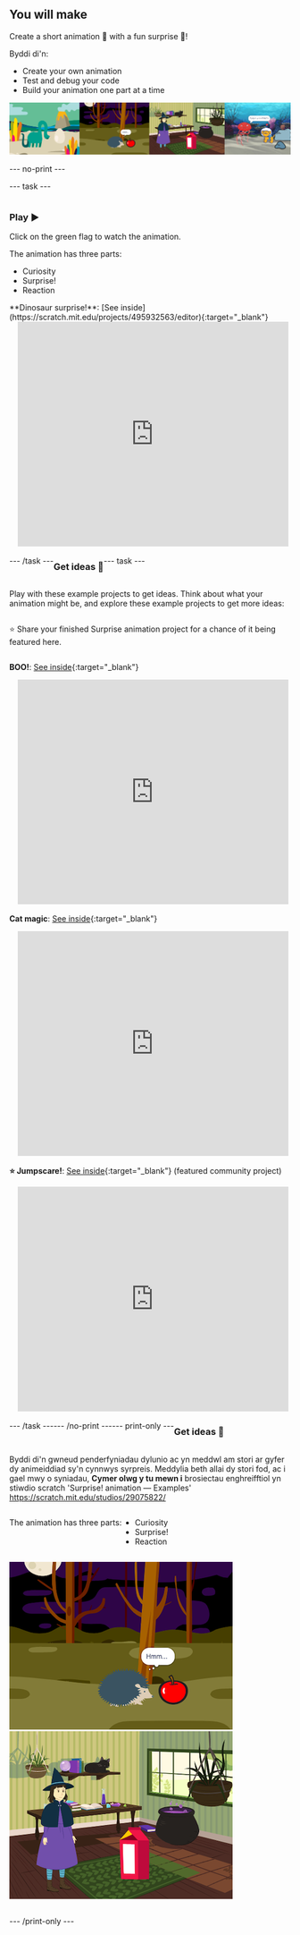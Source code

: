 ## You will make

Create a short animation 🎥 with a fun surprise 🎉!

Byddi di'n:

+ Create your own animation
+ Test and debug your code
+ Build your animation one part at a time

![Examples of projects.](images/surprise-example.png)

--- no-print ---

--- task ---

<div style="display: flex; flex-wrap: wrap">
<div style="flex-basis: 200px; flex-grow: 1">  

### Play ▶️ 

Click on the green flag to watch the animation.

The animation has three parts:
+ Curiosity
+ Surprise!
+ Reaction

</div>
<div>
**Dinosaur surprise!**: [See inside](https://scratch.mit.edu/projects/495932563/editor){:target="_blank"}
<div class="scratch-preview" style="margin-left: 15px;">
  <iframe allowtransparency="true" width="485" height="402" src="https://scratch.mit.edu/projects/embed/495932563/?autostart=false" frameborder="0"></iframe>
</div>

</div>

--- /task ---

### Get ideas 💭

--- task ---

Play with these example projects to get ideas. Think about what your animation might be, and explore these example projects to get more ideas:

⭐ Share your finished Surprise animation project for a chance of it being featured here.

**BOO!**: [See inside](https://scratch.mit.edu/projects/498655116/editor){:target="_blank"}
<div class="scratch-preview" style="margin-left: 15px;">
  <iframe allowtransparency="true" width="485" height="402" src="https://scratch.mit.edu/projects/embed/498655116/?autostart=false" frameborder="0"></iframe>
</div>

**Cat magic**: [See inside](https://scratch.mit.edu/projects/498615133/editor){:target="_blank"}
<div class="scratch-preview" style="margin-left: 15px;">
  <iframe allowtransparency="true" width="485" height="402" src="https://scratch.mit.edu/projects/embed/498615133/?autostart=false" frameborder="0"></iframe>
</div>

**⭐ Jumpscare!**: [See inside](https://scratch.mit.edu/projects/720220722/editor){:target="_blank"} (featured community project)
<div class="scratch-preview" style="margin-left: 15px;">
  <iframe allowtransparency="true" width="485" height="402" src="https://scratch.mit.edu/projects/embed/720220722/?autostart=false" frameborder="0"></iframe>
</div>

--- /task ---

--- /no-print ---

--- print-only ---

### Get ideas 💭

Byddi di'n gwneud penderfyniadau dylunio ac yn meddwl am stori ar gyfer dy animeiddiad sy'n cynnwys syrpreis. Meddylia beth allai dy stori fod, ac i gael mwy o syniadau, **Cymer olwg y tu mewn i** brosiectau enghreifftiol yn stiwdio scratch 'Surprise! animation — Examples' https://scratch.mit.edu/studios/29075822/

The animation has three parts:
+ Curiosity
+ Surprise!
+ Reaction

![The 'BOO!' project.](images/boo.png) ![The 'Cat magic' project.](images/cat-magic.png)

--- /print-only ---

 
